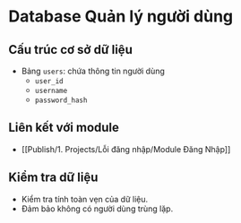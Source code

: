 # Database Quản lý người dùng

## Cấu trúc cơ sở dữ liệu
- Bảng `users`: chứa thông tin người dùng
  - `user_id`
  - `username`
  - `password_hash`

## Liên kết với module
- [[Publish/1. Projects/Lỗi đăng nhập/Module Đăng Nhập]]

## Kiểm tra dữ liệu
- Kiểm tra tính toàn vẹn của dữ liệu.
- Đảm bảo không có người dùng trùng lặp.
